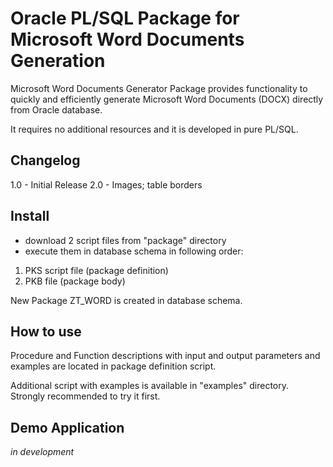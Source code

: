 # Oracle PL/SQL Package for Microsoft Word Documents Generation
Microsoft Word Documents Generator Package provides functionality to quickly and efficiently generate Microsoft Word Documents (DOCX) directly from Oracle database.

It requires no additional resources and it is developed in pure PL/SQL.

## Changelog
1.0 - Initial Release
2.0 - Images; table borders

## Install
- download 2 script files from "package" directory 
- execute them in database schema in following order:
1. PKS script file (package definition)
2. PKB file (package body)

New Package ZT_WORD is created in database schema.

## How to use
Procedure and Function descriptions with input and output parameters and examples are located in package definition script.

Additional script with examples is available in "examples" directory. Strongly recommended to try it first.

## Demo Application
*in development*